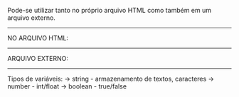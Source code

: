 Pode-se utilizar tanto no próprio arquivo HTML como também em um arquivo externo.

---------------------------------------------------------------------------------
NO ARQUIVO HTML:
<script> 
    code JavaScript
</script> 

---------------------------------------------------------------------------------
ARQUIVO EXTERNO:
<script scr="arquivo.js">
</script>
---------------------------------------------------------------------------------

Tipos de variáveis:
    -> string - armazenamento de textos, caracteres
    -> number - int/float
    -> boolean - true/false